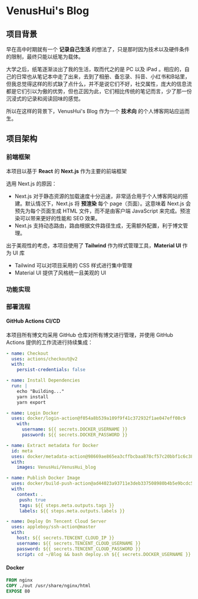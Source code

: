 # VenusHui's Blog

## 项目背景

早在高中时期就有一个 **记录自己生活** 的想法了，只是那时因为技术以及硬件条件的限制，最终只能以纸笔为载体。

大学之后，纸笔逐渐淡出了我的生活，取而代之的是 PC 以及 iPad 。相应的，自己的日常也从笔记本中走了出来，去到了相册、备忘录、抖音、小红书和B站里，但我总觉得这样的形式缺了点什么，并不是说它们不好，社交属性，庞大的信息流都是它们引以为傲的优势，但也正因为此，它们相比传统的笔记而言，少了那一份沉浸式的记录和阅读回味的感觉。

所以在这样的背景下，VenusHui's Blog 作为一个 **技术向** 的个人博客网站应运而生。

## 项目架构

### 前端框架

本项目以基于 **React** 的 **Next.js** 作为主要的前端框架

选用 Next.js 的原因：

- Next.js 对于静态资源的加载速度十分迅速，非常适合用于个人博客网站的搭建。默认情况下，Next.js 将 **预渲染** 每个 page（页面）。这意味着 Next.js 会预先为每个页面生成 HTML 文件，而不是由客户端 JavaScript 来完成。预渲染可以带来更好的性能和 SEO 效果。
- Next.js 支持动态路由，路由根据文件路径生成，无需额外配置，利于博文管理。

出于美观性的考虑，本项目使用了 **Tailwind** 作为样式管理工具，**Material UI** 作为 UI 库

- Tailwind 可以对项目采用的 CSS 样式进行集中管理
- Material UI 提供了风格统一且美观的 UI

### 功能实现



### 部署流程

#### GitHub Actions CI/CD

本项目所有博文均采用 GitHub 仓库对所有博文进行管理，并使用 GitHub Actions 提供的工作流进行持续集成：

```yaml
- name: Checkout
  uses: actions/checkout@v2
  with:
    persist-credentials: false

- name: Install Dependencies
  run: |
    echo "Building..."
    yarn install
    yarn export

- name: Login Docker
  uses: docker/login-action@f054a8b539a109f9f41c372932f1ae047eff08c9
    with: 
      username: ${{ secrets.DOCKER_USERNAME }}
      password: ${{ secrets.DOCKER_PASSWORD }}

- name: Extract metadata for Docker
  id: meta
  uses: docker/metadata-action@98669ae865ea3cffbcbaa878cf57c20bbf1c6c38
  with:
    images: VenusHui/VenusHui_blog

- name: Publish Docker Image
  uses: docker/build-push-action@ad44023a93711e3deb337508980b4b5e9bcdc5dc
  with: 
    context: .
     push: true
     tags: ${{ steps.meta.outputs.tags }}
     labels: ${{ steps.meta.outputs.labels }}

- name: Deploy On Tencent Cloud Server
  uses: appleboy/ssh-action@master
  with: 
  	host: ${{ secrets.TENCENT_CLOUD_IP }}
    username: ${{ secrets.TENCENT_CLOUD_USERNAME }}
    password: ${{ secrets.TENCENT_CLOUD_PASSWORD }}
    script: cd ~/Blog && bash deploy.sh ${{ secrets.DOCKER_USERNAME }} ${{ secrets.DOCKER_PASSWORD }} >> ./deploy.log
```

#### Docker

```dockerfile
FROM nginx
COPY ./out /usr/share/nginx/html
EXPOSE 80
```

